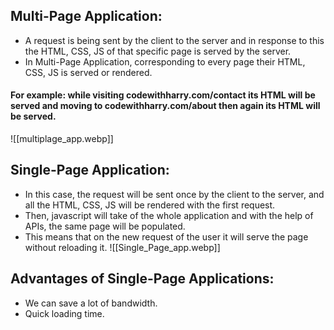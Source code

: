 ## Multi-Page Application:
- A request is being sent by the client to the server and in response to this the HTML, CSS, JS of that specific page is served by the server.
- In Multi-Page Application, corresponding to every page their HTML, CSS, JS is served or rendered.

#### For example: while visiting codewithharry.com/contact its HTML will be served and moving to codewithharry.com/about then again its HTML will be served.
![[multiplage_app.webp]]

## Single-Page Application:
- In this case, the request will be sent once by the client to the server, and all the HTML, CSS, JS will be rendered with the first request. 
- Then, javascript will take of the whole application and with the help of APIs, the same page will be populated.
- This means that on the new request of the user it will serve the page without reloading it.
![[Single_Page_app.webp]]
## Advantages of Single-Page Applications:
- We can save a lot of bandwidth.
- Quick loading time.
